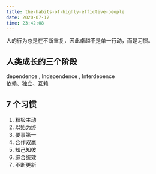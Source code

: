 ```yaml
---
title: the-habits-of-highly-effictive-people  
date: 2020-07-12 
time: 23:42:08  
---
```


人的行为总是在不断重复，因此卓越不是单一行动，而是习惯。

## 人类成长的三个阶段
dependence , Independence , Interdepence   
依赖、独立、互赖

## 7 个习惯
1. 积极主动
2. 以始为终
3. 要事第一
4. 合作双赢
5. 知己知彼
6. 综合统效
7. 不断更新

